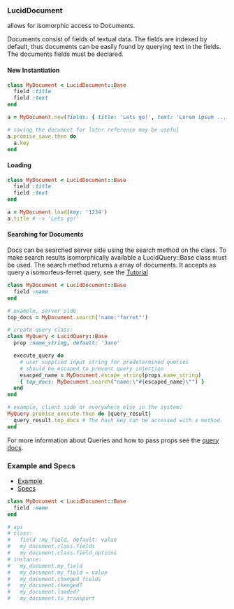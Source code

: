 ### LucidDocument

allows for isomorphic access to Documents.

Documents consist of fields of textual data.
The fields are indexed by default, thus documents can be easily found by querying text in the fields.
The documents fields must be declared.

#### New Instantiation
```ruby
class MyDocument < LucidDocument::Base
  field :title
  field :text
end

a = MyDocument.new(fields: { title: 'Lets go!', text: 'Lorem ipsum ....' })

# saving the document for later reference may be useful
a.promise_save.then do
  a.key
end
```

#### Loading
```ruby
class MyDocument < LucidDocument::Base
  field :title
  field :text
end

a = MyDocument.load(key: '1234')
a.title # -> 'Lets go!'
```

#### Searching for Documents

Docs can be searched server side using the search method on the class. To make search results isomorphically available a LucidQuery::Base class must be used. The search method returns a array of documents. It accepts as query a isomorfeus-ferret query, see the
[Tutorial](https://github.com/isomorfeus/isomorfeus-ferret/blob/master/TUTORIAL.md)

```ruby
class MyDocument < LucidDocument::Base
  field :name
end

# example, server side
top_docs = MyDocument.search('name:"ferret"')

# create query class:
class MyQuery < LucidQuery::Base
  prop :name_string, default: 'Jane'

  execute_query do
    # user supplied input string for predetermined queries
    # should be escaped to prevent query injection
    esacped_name = MyDocument.escape_string(props.name_string)
    { top_docs: MyDocument.search("name:\"#{escaped_name}\"") }
  end
end

# example, client side or everywhere else in the system:
MyQuery.promise_execute.then do |query_result|
  query_result.top_docs # The hash key can be accessed with a method.
end
```

For more information about Queries and how to pass props see the [query docs](https://github.com/isomorfeus/isomorfeus-project/blob/master/isomorfeus-data/docs/data_query.md).

### Example and Specs
- [Example](https://github.com/isomorfeus/isomorfeus-project/blob/master/isomorfeus-data/test_app_files/isomorfeus/data/simple_document.rb)
- [Specs](https://github.com/isomorfeus/isomorfeus-project/blob/master/isomorfeus-data/test_app_files/spec/data_document_spec.rb)

```ruby
class MyDocument < LucidDocument::Base
  field :name
end

# api
# class:
#   field :my_field, default: value
#   my_document.class.fields
#   my_document.class.field_options
# instance:
#   my_document.my_field
#   my_document.my_field = value
#   my_document.changed_fields
#   my_document.changed?
#   my_document.loaded?
#   my_document.to_transport
```
